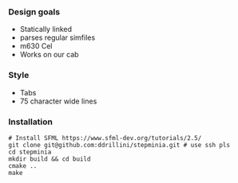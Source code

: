 ### Design goals
 * Statically linked
 * parses regular simfiles
 * m630 Cel
 * Works on our cab

### Style
 * Tabs
 * 75 character wide lines

### Installation
```
# Install SFML https://www.sfml-dev.org/tutorials/2.5/
git clone git@github.com:ddrillini/stepminia.git # use ssh pls
cd stepminia
mkdir build && cd build
cmake ..
make
```
